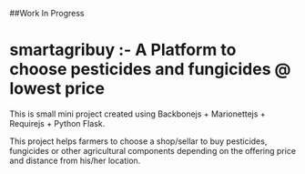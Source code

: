 ##Work In Progress

# smartagribuy :- A Platform to choose pesticides and fungicides @ lowest price

This is small mini project created using Backbonejs + Marionettejs + Requirejs + Python Flask.

This project helps farmers to choose a shop/sellar to buy pesticides, fungicides or other agricultural 
components depending on the offering price and distance from his/her location.

